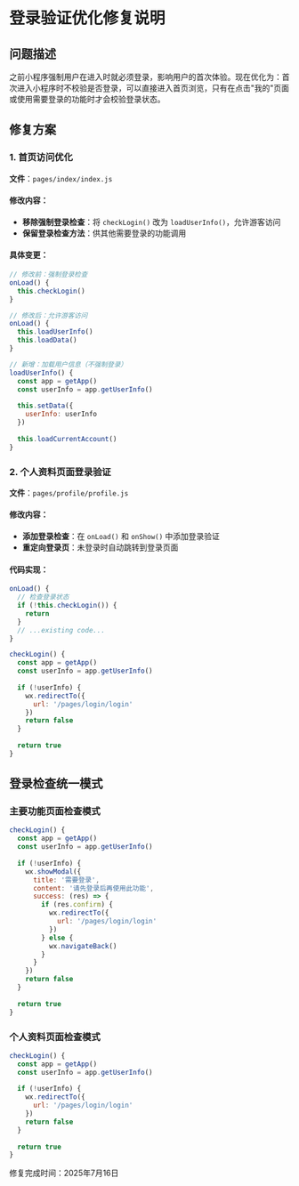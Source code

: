 # 登录验证优化修复说明

## 问题描述
之前小程序强制用户在进入时就必须登录，影响用户的首次体验。现在优化为：首次进入小程序时不校验是否登录，可以直接进入首页浏览，只有在点击"我的"页面或使用需要登录的功能时才会校验登录状态。

## 修复方案

### 1. 首页访问优化
**文件**：`pages/index/index.js`

#### 修改内容：
- **移除强制登录检查**：将 `checkLogin()` 改为 `loadUserInfo()`，允许游客访问
- **保留登录检查方法**：供其他需要登录的功能调用

#### 具体变更：
```javascript
// 修改前：强制登录检查
onLoad() {
  this.checkLogin()
}

// 修改后：允许游客访问
onLoad() {
  this.loadUserInfo()
  this.loadData()
}

// 新增：加载用户信息（不强制登录）
loadUserInfo() {
  const app = getApp()
  const userInfo = app.getUserInfo()
  
  this.setData({
    userInfo: userInfo
  })
  
  this.loadCurrentAccount()
}
```

### 2. 个人资料页面登录验证
**文件**：`pages/profile/profile.js`

#### 修改内容：
- **添加登录检查**：在 `onLoad()` 和 `onShow()` 中添加登录验证
- **重定向登录页**：未登录时自动跳转到登录页面

#### 代码实现：
```javascript
onLoad() {
  // 检查登录状态
  if (!this.checkLogin()) {
    return
  }
  // ...existing code...
}

checkLogin() {
  const app = getApp()
  const userInfo = app.getUserInfo()
  
  if (!userInfo) {
    wx.redirectTo({
      url: '/pages/login/login'
    })
    return false
  }
  
  return true
}
```

## 登录检查统一模式

### 主要功能页面检查模式
```javascript
checkLogin() {
  const app = getApp()
  const userInfo = app.getUserInfo()
  
  if (!userInfo) {
    wx.showModal({
      title: '需要登录',
      content: '请先登录后再使用此功能',
      success: (res) => {
        if (res.confirm) {
          wx.redirectTo({
            url: '/pages/login/login'
          })
        } else {
          wx.navigateBack()
        }
      }
    })
    return false
  }
  
  return true
}
```

### 个人资料页面检查模式
```javascript
checkLogin() {
  const app = getApp()
  const userInfo = app.getUserInfo()
  
  if (!userInfo) {
    wx.redirectTo({
      url: '/pages/login/login'
    })
    return false
  }
  
  return true
}
```

修复完成时间：2025年7月16日
